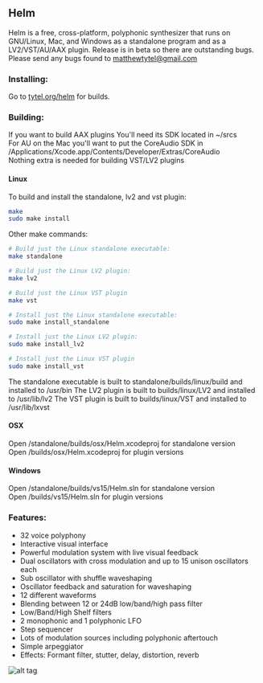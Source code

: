 ## Helm
Helm is a free, cross-platform, polyphonic synthesizer that runs on GNU/Linux, Mac, and Windows as a standalone program and as a LV2/VST/AU/AAX plugin. Release is in beta so there are outstanding bugs. Please send any bugs found to matthewtytel@gmail.com

### Installing:
Go to [tytel.org/helm](http://tytel.org/helm) for builds.

### Building:
If you want to build AAX plugins You'll need its SDK located in ~/srcs  
For AU on the Mac you'll want to put the CoreAudio SDK in /Applications/Xcode.app/Contents/Developer/Extras/CoreAudio  
Nothing extra is needed for building VST/LV2 plugins

#### Linux
To build and install the standalone, lv2 and vst plugin:
```bash
make
sudo make install
```

Other make commands:
```bash
# Build just the Linux standalone executable:
make standalone

# Build just the Linux LV2 plugin:
make lv2

# Build just the Linux VST plugin
make vst

# Install just the Linux standalone executable:
sudo make install_standalone

# Install just the Linux LV2 plugin:
sudo make install_lv2

# Install just the Linux VST plugin
sudo make install_vst
```

The standalone executable is built to standalone/builds/linux/build and installed to /usr/bin
The LV2 plugin is built to builds/linux/LV2 and installed to /usr/lib/lv2
The VST plugin is built to builds/linux/VST and installed to /usr/lib/lxvst

#### OSX
Open /standalone/builds/osx/Helm.xcodeproj for standalone version  
Open /builds/osx/Helm.xcodeproj for plugin versions

#### Windows
Open /standalone/builds/vs15/Helm.sln for standalone version  
Open /builds/vs15/Helm.sln for plugin versions

### Features:
 - 32 voice polyphony
 - Interactive visual interface
 - Powerful modulation system with live visual feedback
 - Dual oscillators with cross modulation and up to 15 unison oscillators each
 - Sub oscillator with shuffle waveshaping
 - Oscillator feedback and saturation for waveshaping
 - 12 different waveforms
 - Blending between 12 or 24dB low/band/high pass filter
 - Low/Band/High Shelf filters
 - 2 monophonic and 1 polyphonic LFO
 - Step sequencer
 - Lots of modulation sources including polyphonic aftertouch
 - Simple arpeggiator
 - Effects: Formant filter, stutter, delay, distortion, reverb

![alt tag](http://tytel.org/static/images/helm_screenshot.png)
